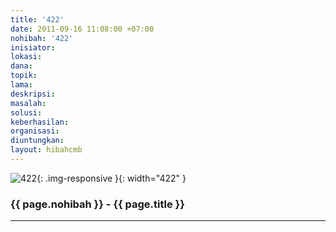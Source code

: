 ```yaml
---
title: '422'
date: 2011-09-16 11:08:00 +07:00
nohibah: '422'
inisiator:
lokasi:
dana:
topik:
lama:
deskripsi:
masalah:
solusi:
keberhasilan:
organisasi:
diuntungkan:
layout: hibahcmb
---
```


![422](/static/img/hibahcmb/422.png){: .img-responsive }{: width="422" }

### {{ page.nohibah }} - {{ page.title }}

---
